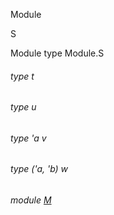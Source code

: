 Module

S

Module type Module.S

<a id="type-t"></a>

###### type t

<a id="type-u"></a>

###### type u

<a id="type-v"></a>

###### type 'a v

<a id="type-w"></a>

###### type ('a, 'b) w

<a id="module-M"></a>

###### module [M](Module.module-type-S.M.md)
